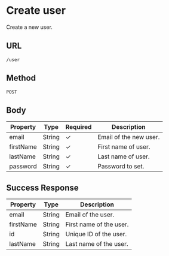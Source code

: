 # Create user

Create a new user.

## URL

`/user`

## Method

`POST`

## Body

| Property  | Type   | Required | Description            |
| --------- | ------ | -------- | ---------------------- |
| email     | String | ✓        | Email of the new user. |
| firstName | String | ✓        | First name of user.    |
| lastName  | String | ✓        | Last name of user.     |
| password  | String | ✓        | Password to set.       |

## Success Response

| Property  | Type   | Description             |
| --------- | ------ | ----------------------- |
| email     | String | Email of the user.      |
| firstName | String | First name of the user. |
| id        | String | Unique ID of the user.  |
| lastName  | String | Last name of the user.  |
